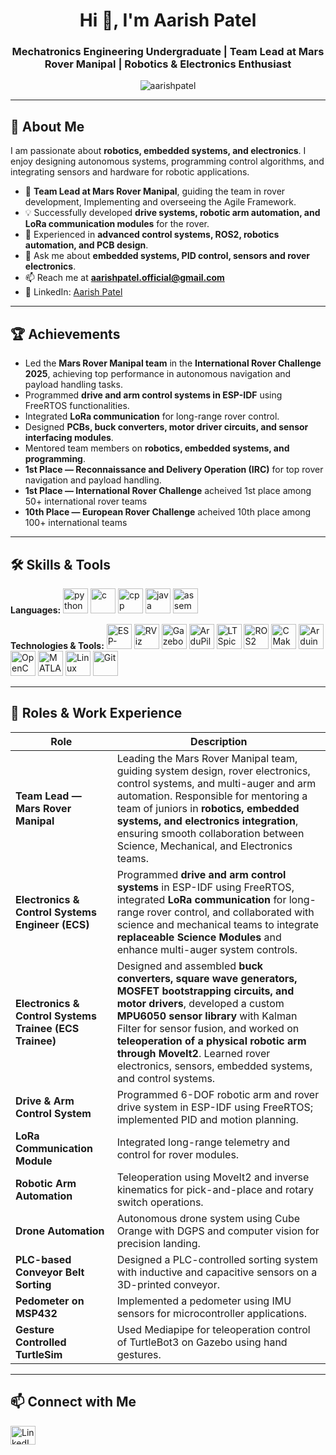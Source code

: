 <h1 align="center">Hi 👋, I'm Aarish Patel</h1>
<h3 align="center">Mechatronics Engineering Undergraduate | Team Lead at Mars Rover Manipal | Robotics & Electronics Enthusiast</h3>

<p align="center">
  <img src="https://komarev.com/ghpvc/?username=aarishpatel&label=Profile%20views&color=0e75b6&style=flat" alt="aarishpatel" />
</p>

---

## 🚀 About Me
I am passionate about **robotics, embedded systems, and electronics**. I enjoy designing autonomous systems, programming control algorithms, and integrating sensors and hardware for robotic applications.  

- 👑 **Team Lead at Mars Rover Manipal**, guiding the team in rover development, Implementing and overseeing the Agile Framework.  
- 💡 Successfully developed **drive systems, robotic arm automation, and LoRa communication modules** for the rover.  
- 🎯 Experienced in **advanced control systems, ROS2, robotics automation, and PCB design**.  
- 💬 Ask me about **embedded systems, PID control, sensors and rover electronics**.  
- 📫 Reach me at **aarishpatel.official@gmail.com**  
- 📄 LinkedIn: [Aarish Patel](https://www.linkedin.com/in/aarish-patel-4843aa21a/)

---

## 🏆 Achievements
- Led the **Mars Rover Manipal team** in the **International Rover Challenge 2025**, achieving top performance in autonomous navigation and payload handling tasks.  
- Programmed **drive and arm control systems in ESP-IDF** using FreeRTOS functionalities.  
- Integrated **LoRa communication** for long-range rover control.  
- Designed **PCBs, buck converters, motor driver circuits, and sensor interfacing modules**.  
- Mentored team members on **robotics, embedded systems, and programming**.  
- **1st Place — Reconnaissance and Delivery Operation (IRC)** for top rover navigation and payload handling.
- **1st Place — International Rover Challenge** acheived 1st place among 50+ international rover teams
- **10th Place — European Rover Challenge** acheived 10th place among 100+ international teams

---
## 🛠️ Skills & Tools

<p align="left">
  <!-- Programming Languages -->
  <b>Languages:</b>
  <a href="https://www.python.org" target="_blank"><img src="https://cdn.jsdelivr.net/gh/devicons/devicon/icons/python/python-original.svg" alt="python" width="40" height="40"/></a>
  <a href="https://www.cprogramming.com/" target="_blank"><img src="https://cdn.jsdelivr.net/gh/devicons/devicon/icons/c/c-original.svg" alt="c" width="40" height="40"/></a>
  <a href="https://www.w3schools.com/cpp/" target="_blank"><img src="https://cdn.jsdelivr.net/gh/devicons/devicon/icons/cplusplus/cplusplus-original.svg" alt="cpp" width="40" height="40"/></a>
  <a href="https://www.java.com/" target="_blank"><img src="https://cdn.jsdelivr.net/gh/devicons/devicon/icons/java/java-original.svg" alt="java" width="40" height="40"/></a>
  <a href="https://www.assembly-language.info/" target="_blank"><img src="https://img.icons8.com/color/512w/assembly.png" alt="assembly" width="40" height="40"/></a>
</p>

<p align="left">
  <!-- Technologies & Tools -->
  <b>Technologies & Tools:</b>
  <a href="https://idf.espressif.com/" target="_blank"><img src="https://www.espressif.com/sites/all/themes/espressif/images/logo-guidelines/primary-vertical-logo.png" alt="ESP-IDF" width="40" height="40"/></a>
  <a href="https://github.com/ros-visualization/rviz" target="_blank"><img src="https://index.ros.org/assets/repo.png" alt="RViz" width="40" height="40"/></a>
  <a href="https://gazebosim.org/" target="_blank"><img src="https://encrypted-tbn0.gstatic.com/images?q=tbn:ANd9GcQoO8yibqvPbXdbAvXH-GbsFd6C4o5Uz1d4-g&s" alt="Gazebo" width="40" height="40"/></a>
 </a> <a href="https://ardupilot.org/" target="_blank"><img src="https://firmware.ardupilot.org/Tools/Logos/ArduPilot-Cleaned-Transparent.png" alt="ArduPilot" width="40" height="40"/></a>
  <a href="https://www.analog.com/en/design-center/design-tools-and-calculators/ltspice-simulator.html" target="_blank"><img src="https://encrypted-tbn0.gstatic.com/images?q=tbn:ANd9GcTTwEfzcc4ExBYlCMvBnYVac8arU-0bafB96A&s" alt="LTSpice" width="40" height="40"/></a>
  <img src="https://cdn.jsdelivr.net/gh/devicons/devicon/icons/ros/ros-original.svg" alt="ROS2" width="40" height="40"/>
  <img src="https://cdn.jsdelivr.net/gh/devicons/devicon/icons/cmake/cmake-original.svg" alt="CMake" width="40" height="40"/>
  <img src="https://cdn.jsdelivr.net/gh/devicons/devicon/icons/arduino/arduino-original.svg" alt="Arduino" width="40" height="40"/>
  <img src="https://cdn.jsdelivr.net/gh/devicons/devicon/icons/opencv/opencv-original.svg" alt="OpenCV" width="40" height="40"/>
  <img src="https://cdn.jsdelivr.net/gh/devicons/devicon/icons/matlab/matlab-original.svg" alt="MATLAB" width="40" height="40"/>
  <img src="https://cdn.jsdelivr.net/gh/devicons/devicon/icons/linux/linux-original.svg" alt="Linux" width="40" height="40"/>
  <img src="https://cdn.jsdelivr.net/gh/devicons/devicon/icons/git/git-original.svg" alt="Git" width="40" height="40"/>
</p>

---

## 📂 Roles & Work Experience
| Role | Description |
|------|-------------|
| **Team Lead — Mars Rover Manipal** | Leading the Mars Rover Manipal team, guiding system design, rover electronics, control systems, and multi-auger and arm automation. Responsible for mentoring a team of juniors in **robotics, embedded systems, and electronics integration**, ensuring smooth collaboration between Science, Mechanical, and Electronics teams. |
| **Electronics & Control Systems Engineer (ECS)** | Programmed **drive and arm control systems** in ESP-IDF using FreeRTOS, integrated **LoRa communication** for long-range rover control, and collaborated with science and mechanical teams to integrate **replaceable Science Modules** and enhance multi-auger system controls. |
| **Electronics & Control Systems Trainee (ECS Trainee)** | Designed and assembled **buck converters, square wave generators, MOSFET bootstrapping circuits, and motor drivers**, developed a custom **MPU6050 sensor library** with Kalman Filter for sensor fusion, and worked on **teleoperation of a physical robotic arm through MoveIt2**. Learned rover electronics, sensors, embedded systems, and control systems. |
| **Drive & Arm Control System** | Programmed 6-DOF robotic arm and rover drive system in ESP-IDF using FreeRTOS; implemented PID and motion planning. |
| **LoRa Communication Module** | Integrated long-range telemetry and control for rover modules. |
| **Robotic Arm Automation** | Teleoperation using MoveIt2 and inverse kinematics for pick-and-place and rotary switch operations. |
| **Drone Automation** | Autonomous drone system using Cube Orange with DGPS and computer vision for precision landing. |
| **PLC-based Conveyor Belt Sorting** | Designed a PLC-controlled sorting system with inductive and capacitive sensors on a 3D-printed conveyor. |
| **Pedometer on MSP432** | Implemented a pedometer using IMU sensors for microcontroller applications. |
| **Gesture Controlled TurtleSim** | Used Mediapipe for teleoperation control of TurtleBot3 on Gazebo using hand gestures. |

---

## 📫 Connect with Me
<p align="left">
  <a href="https://www.linkedin.com/in/aarish-patel-4843aa21a/" target="_blank">
    <img align="center" src="https://raw.githubusercontent.com/rahuldkjain/github-profile-readme-generator/master/src/images/icons/Social/linked-in-alt.svg" alt="LinkedIn" height="30" width="40" />
  </a>
</p>
